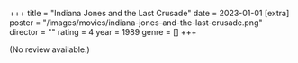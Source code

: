 +++
title = "Indiana Jones and the Last Crusade"
date = 2023-01-01
[extra]
poster = "/images/movies/indiana-jones-and-the-last-crusade.png"
director = ""
rating = 4
year = 1989
genre = []
+++

(No review available.)
